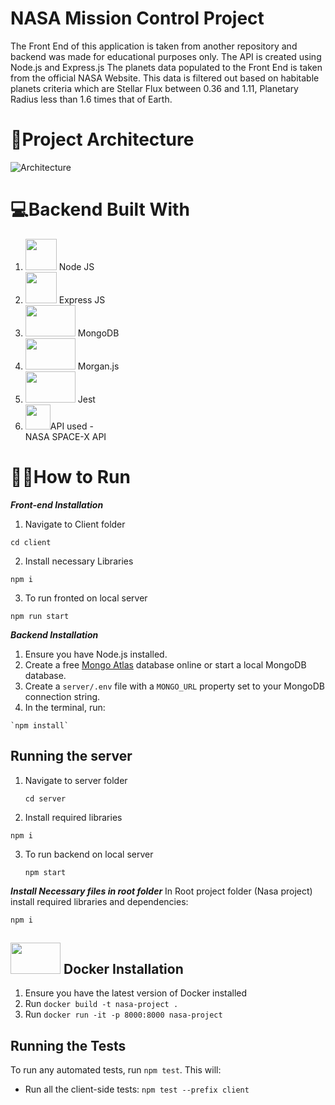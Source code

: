 # NASA Mission Control Project
The Front End of this application is taken from another repository and backend was made for educational purposes only. The API is created using Node.js and Express.js The planets data populated to the Front End is taken from the official NASA Website. This data is filtered out based on habitable planets criteria which are Stellar Flux between 0.36 and 1.11, Planetary Radius less than 1.6 times that of Earth.

# 📑Project Architecture
![Architecture](https://i.ibb.co/chmRMS6/architecture.png)

# 💻Backend Built With
1. <image src="https://th.bing.com/th/id/OIP.1CZy1NGFc50mJX7VxlPHQAHaIj?w=158&h=184&c=7&r=0&o=5&pid=1.7" height="50px" width="50px"> Node JS
2. <image src="https://ajeetchaulagain.com/static/7cb4af597964b0911fe71cb2f8148d64/87351/express-js.png" height="50px" width="50px"> Express JS
3. <image src="https://ded9.com/wp-content/uploads/2021/04/mongodb-2020-logo-600x375-1.png" height="50px" width="80px"> MongoDB
4.  <image src="https://codigoonclick.com/wp-content/uploads/2019/05/npm-nodejs.jpeg" height="50px" width="80px"> Morgan.js
5.  <image src="https://th.bing.com/th/id/OIP.4H3bTS-UBdjzsnKvUW-sIQAAAA?rs=1&pid=ImgDetMain" height="50px" width="80px"> Jest
6.  <img src="https://th.bing.com/th/id/OIP.710tCvb0eHNtcf8DbFOTdwHaHa?pid=ImgDet&rs=1" height=40px width=40px>API used - <br>
      NASA SPACE-X API
# 🏃‍♂️How to Run
  **_Front-end Installation_**
1. Navigate to Client folder
  ```
cd client
```
2. Install necessary Libraries 
```
npm i
```
3. To run fronted on local server

```
npm run start
```

**_Backend Installation_**
1. Ensure you have Node.js installed.
2. Create a free [Mongo Atlas](https://www.mongodb.com/atlas/database) database online or start a local MongoDB database.
3. Create a `server/.env` file with a `MONGO_URL` property set to your MongoDB connection string.
4. In the terminal, run:
```
`npm install`
```
## Running the server
1. Navigate to server folder
   ```
   cd server
   ```
2. Install required libraries
```
npm i
```
3. To run backend on local server
   ```
   npm start
   ```
**_Install Necessary files in root folder_**
In Root project folder (Nasa project) install required libraries and dependencies:
```
npm i
```

## <image src="https://th.bing.com/th/id/OIP.dEgEQ0JBlwn323Q_i0spsgAAAA?rs=1&pid=ImgDetMain0" height="50px" width="80px">  Docker Installation

1. Ensure you have the latest version of Docker installed
2. Run `docker build -t nasa-project .`
3. Run `docker run -it -p 8000:8000 nasa-project`

  ## Running the Tests

To run any automated tests, run `npm test`. This will: 
* Run all the client-side tests: `npm test --prefix client`
  

